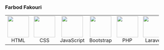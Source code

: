 ### Farbod Fakouri 
<table>
  <tr>
    <td align="center">
      <img src="https://upload.wikimedia.org/wikipedia/commons/6/61/HTML5_logo_and_wordmark.svg" width="70" height="70" />
      <br />
      HTML
    </td>
    <td align="center">
      <img src="https://upload.wikimedia.org/wikipedia/commons/d/d5/CSS3_logo_and_wordmark.svg" width="70" height="70" />
      <br />
      CSS
    </td>
    <td align="center">
      <img src="https://upload.wikimedia.org/wikipedia/commons/6/6a/JavaScript-logo.png" width="70" height="70" />
      <br />
      JavaScript
    </td>
    <td align="center">
      <img src="[https://en.wikipedia.org/wiki/File:Bootstrap_logo.svg](https://getbootstrap.com/)" width="70" height="70" />
      <br />
      Bootstrap
    </td>
    <td align="center">
      <img src="https://www.php.net/images/logos/php-logo.svg" width="70" height="70" />
      <br />
      PHP
    </td>
    <td align="center">
      <img src="https://laravel.com/img/logomark.min.svg" width="70" height="70" />
      <br />
      Laravel
    </td>
  </tr>
</table>
